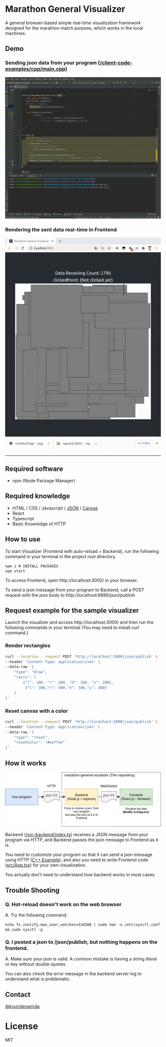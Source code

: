 # Marathon General Visualizer

A general browser-based simple real-time visualization framework designed for the marathon match purpose, which works in the local machines.


## Demo

### Sending json data from your program ([/client-code-examples/cpp/main.cpp](/client-code-examples/cpp/main.cpp))
![client-side](demo-program.gif)

### Rendering the sent data real-time in Frontend 
![frontend-side](demo-browser.gif)

---

## Required software
- npm (Node Package Manager)

## Required knowledge

- HTML / CSS / Javascript / [JSON](https://www.google.com/search?q=JSON) / [Canvas](https://www.google.com/search?q=canvas+javascript)
- React
- Typescript
- Basic Knowledge of HTTP

## How to use

To start Visualizer (Frontend with auto-reload + Backend), run the following command in your terminal in the project root
directory.

```
npm i # INSTALL PACKAGES
npm start
```

To access Frontend, open http://localhost:3000/ in your browser.

To send a json message from your program to Backend, call a POST request with the json body
to http://localhost:8888/json/publish

## Request example for the sample visualizer

Launch the visualizer and access http://localhost:3000/ and then run the following commands in your terminal (You may need to install curl command.)

### Render rectangles
```sh
curl --location --request POST 'http://localhost:3000/json/publish' \
--header 'Content-Type: application/json' \
--data-raw '{
    "type": "draw",
    "rects": [
        {"l": 100, "r": 200, "d": 100, "u": 200},
         {"l": 300,"r": 400,"d": 300,"u": 400}
    ]
}'
```

### Reset canvas with a color
```sh
curl --location --request POST 'http://localhost:3000/json/publish' \
--header 'Content-Type: application/json' \
--data-raw '{
    "type": "reset",
    "resetColor": "#eeffee"
}'
```

## How it works

![How it works](how-it-works.png)

Backend ([/src-backend/index.ts](/src-backend/index.ts)) receives a JSON message from your program via HTTP, and Backend passes the json message to Frontend as it is.

You need to customize your program so that it can send a json message using HTTP ([C++ Example](/client-code-examples/cpp/main.cpp)), and also you need to write Frontend
code ([src/App.tsx](/src/App.tsx)) for your own visualization.

You actually don't need to understand how backend works in most cases.

## Trouble Shooting

### Q. Hot-reload doesn't work on the web browser

A. Try the following command.

```
echo fs.inotify.max_user_watches=524288 | sudo tee -a /etc/sysctl.conf && sudo sysctl -p
```

### Q. I posted a json to /json/publish, but nothing happens on the frontend.

A. Make sure your json is valid. A common mistake is having a string literal or key without double-quotes.

You can also check the error message in the backend server log to understand what is problematic.


## Contact

[@kyuridenamida](https://twitter.com/kyuridenamida)

# License

MIT